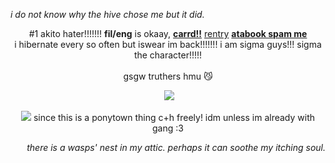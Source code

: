 <p align="left">
<i>i do not know why the hive chose me but it did.</i>

<p align="center">
#1 akito hater!!!!!!! <b>fil/eng</b> is okaay, <strong><a href="https://sunfishidol.carrd.co/">carrd!!</a></strong> <a href="https://rentry.co/kim_soleum">rentry</a> <strong> <a href="https://roedeer.atabook.org/"> atabook spam me </a></strong>  
<br> i hibernate every so often but iswear im back!!!!!!! i am sigma guys!!! sigma the character!!!!! <br> 
<br> gsgw truthers hmu 😼<br>

<p align="center">
<img>
<img src="https://media1.tenor.com/m/-cmifLLOg9IAAAAC/sigma-sigma-bsd.gif"/> <br>
</p>

<p align="center">
<img src="https://64.media.tumblr.com/1c24fab9e4c2a272085173328dd3a8d0/tumblr_ozqv4uH4oW1wvu485o9_250.gif"/> since this is a ponytown thing c+h freely! idm unless im already with gang :3

<p align="right">
<i>there is a wasps' nest in my attic. perhaps it can soothe my itching soul.</i>
